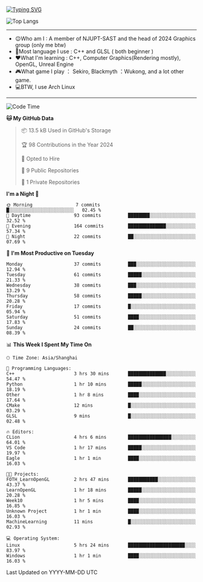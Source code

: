 <a href="https://git.io/typing-svg">
  <img src="https://readme-typing-svg.demolab.com?font=Fira+Code&pause=1000&random=false&width=435&separator=%3D&lines=std%3A%3Aprintln(%22Hello,+world!%22);" alt="Typing SVG" />
</a>

![Top Langs](https://github-readme-stats.vercel.app/api/top-langs/?username=FOTH0626&theme=transparent)

---

- 😉Who am I : A member of NJUPT-SAST and the head of 2024 Graphics group (only me btw)
- 📖Most language I use : C++ and GLSL ( both beginner )
- ❤What I'm learning : C++, Computer Graphics(Rendering mostly), OpenGL, Unreal Engine
- 🎮What game I play ： Sekiro, Blackmyth ：Wukong, and a lot other game.
- 💻BTW, I use Arch Linux
---
<!--START_SECTION:waka-->
![Code Time](http://img.shields.io/badge/Code%20Time-7%20hrs%2019%20mins-blue)

**🐱 My GitHub Data** 

> 📦 13.5 kB Used in GitHub's Storage 
 > 
> 🏆 98 Contributions in the Year 2024
 > 
> 💼 Opted to Hire
 > 
> 📜 9 Public Repositories 
 > 
> 🔑 1 Private Repositories 
 > 
**I'm a Night 🦉** 

```text
🌞 Morning                7 commits           █░░░░░░░░░░░░░░░░░░░░░░░░   02.45 % 
🌆 Daytime                93 commits          ████████░░░░░░░░░░░░░░░░░   32.52 % 
🌃 Evening                164 commits         ██████████████░░░░░░░░░░░   57.34 % 
🌙 Night                  22 commits          ██░░░░░░░░░░░░░░░░░░░░░░░   07.69 % 
```
📅 **I'm Most Productive on Tuesday** 

```text
Monday                   37 commits          ███░░░░░░░░░░░░░░░░░░░░░░   12.94 % 
Tuesday                  61 commits          █████░░░░░░░░░░░░░░░░░░░░   21.33 % 
Wednesday                38 commits          ███░░░░░░░░░░░░░░░░░░░░░░   13.29 % 
Thursday                 58 commits          █████░░░░░░░░░░░░░░░░░░░░   20.28 % 
Friday                   17 commits          █░░░░░░░░░░░░░░░░░░░░░░░░   05.94 % 
Saturday                 51 commits          ████░░░░░░░░░░░░░░░░░░░░░   17.83 % 
Sunday                   24 commits          ██░░░░░░░░░░░░░░░░░░░░░░░   08.39 % 
```


📊 **This Week I Spent My Time On** 

```text
🕑︎ Time Zone: Asia/Shanghai

💬 Programming Languages: 
C++                      3 hrs 30 mins       ██████████████░░░░░░░░░░░   54.47 % 
Python                   1 hr 10 mins        █████░░░░░░░░░░░░░░░░░░░░   18.19 % 
Other                    1 hr 8 mins         ████░░░░░░░░░░░░░░░░░░░░░   17.64 % 
CMake                    12 mins             █░░░░░░░░░░░░░░░░░░░░░░░░   03.29 % 
GLSL                     9 mins              █░░░░░░░░░░░░░░░░░░░░░░░░   02.48 % 

🔥 Editors: 
CLion                    4 hrs 6 mins        ████████████████░░░░░░░░░   64.01 % 
VS Code                  1 hr 17 mins        █████░░░░░░░░░░░░░░░░░░░░   19.97 % 
Eagle                    1 hr 1 min          ████░░░░░░░░░░░░░░░░░░░░░   16.03 % 

🐱‍💻 Projects: 
FOTH_LearnOpenGL         2 hrs 47 mins       ███████████░░░░░░░░░░░░░░   43.37 % 
LearnOpenGL              1 hr 18 mins        █████░░░░░░░░░░░░░░░░░░░░   20.28 % 
Week10                   1 hr 5 mins         ████░░░░░░░░░░░░░░░░░░░░░   16.85 % 
Unknown Project          1 hr 1 min          ████░░░░░░░░░░░░░░░░░░░░░   16.03 % 
MachineLearning          11 mins             █░░░░░░░░░░░░░░░░░░░░░░░░   02.93 % 

💻 Operating System: 
Linux                    5 hrs 24 mins       █████████████████████░░░░   83.97 % 
Windows                  1 hr 1 min          ████░░░░░░░░░░░░░░░░░░░░░   16.03 % 
```


 Last Updated on YYYY-MM-DD UTC
<!--END_SECTION:waka-->
